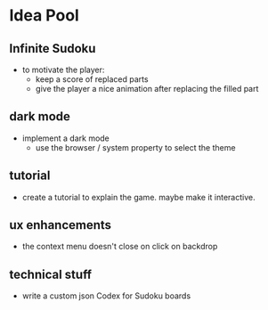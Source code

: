 # Idea Pool

## Infinite Sudoku

* to motivate the player:
  * keep a score of replaced parts
  * give the player a nice animation after replacing the filled part

## dark mode
 
* implement a dark mode 
  * use the browser / system property to select the theme

## tutorial

* create a tutorial to explain the game. maybe make it interactive.

## ux enhancements

* the context menu doesn't close on click on backdrop

## technical stuff

* write a custom json Codex for Sudoku boards
